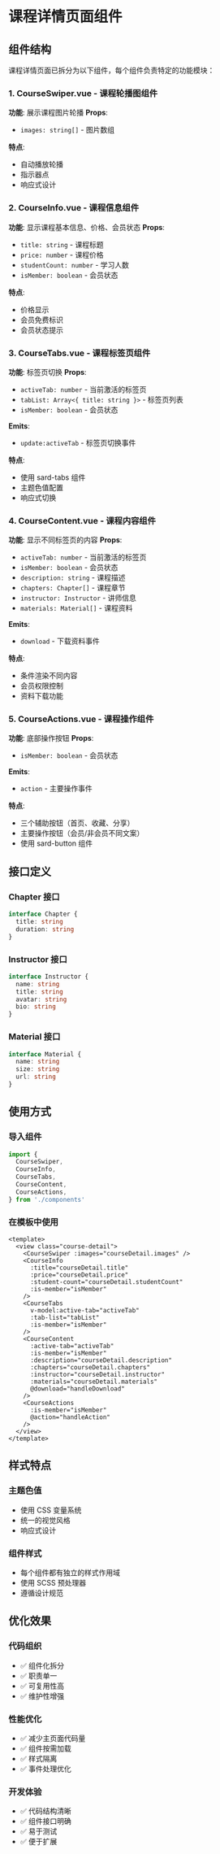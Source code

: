 # 课程详情页面组件

## 组件结构

课程详情页面已拆分为以下组件，每个组件负责特定的功能模块：

### 1. CourseSwiper.vue - 课程轮播图组件
**功能**: 展示课程图片轮播
**Props**:
- `images: string[]` - 图片数组

**特点**:
- 自动播放轮播
- 指示器点
- 响应式设计

### 2. CourseInfo.vue - 课程信息组件
**功能**: 显示课程基本信息、价格、会员状态
**Props**:
- `title: string` - 课程标题
- `price: number` - 课程价格
- `studentCount: number` - 学习人数
- `isMember: boolean` - 会员状态

**特点**:
- 价格显示
- 会员免费标识
- 会员状态提示

### 3. CourseTabs.vue - 课程标签页组件
**功能**: 标签页切换
**Props**:
- `activeTab: number` - 当前激活的标签页
- `tabList: Array<{ title: string }>` - 标签页列表
- `isMember: boolean` - 会员状态

**Emits**:
- `update:activeTab` - 标签页切换事件

**特点**:
- 使用 sard-tabs 组件
- 主题色值配置
- 响应式切换

### 4. CourseContent.vue - 课程内容组件
**功能**: 显示不同标签页的内容
**Props**:
- `activeTab: number` - 当前激活的标签页
- `isMember: boolean` - 会员状态
- `description: string` - 课程描述
- `chapters: Chapter[]` - 课程章节
- `instructor: Instructor` - 讲师信息
- `materials: Material[]` - 课程资料

**Emits**:
- `download` - 下载资料事件

**特点**:
- 条件渲染不同内容
- 会员权限控制
- 资料下载功能

### 5. CourseActions.vue - 课程操作组件
**功能**: 底部操作按钮
**Props**:
- `isMember: boolean` - 会员状态

**Emits**:
- `action` - 主要操作事件

**特点**:
- 三个辅助按钮（首页、收藏、分享）
- 主要操作按钮（会员/非会员不同文案）
- 使用 sard-button 组件

## 接口定义

### Chapter 接口
```typescript
interface Chapter {
  title: string
  duration: string
}
```

### Instructor 接口
```typescript
interface Instructor {
  name: string
  title: string
  avatar: string
  bio: string
}
```

### Material 接口
```typescript
interface Material {
  name: string
  size: string
  url: string
}
```

## 使用方式

### 导入组件
```typescript
import {
  CourseSwiper,
  CourseInfo,
  CourseTabs,
  CourseContent,
  CourseActions,
} from './components'
```

### 在模板中使用
```vue
<template>
  <view class="course-detail">
    <CourseSwiper :images="courseDetail.images" />
    <CourseInfo
      :title="courseDetail.title"
      :price="courseDetail.price"
      :student-count="courseDetail.studentCount"
      :is-member="isMember"
    />
    <CourseTabs
      v-model:active-tab="activeTab"
      :tab-list="tabList"
      :is-member="isMember"
    />
    <CourseContent
      :active-tab="activeTab"
      :is-member="isMember"
      :description="courseDetail.description"
      :chapters="courseDetail.chapters"
      :instructor="courseDetail.instructor"
      :materials="courseDetail.materials"
      @download="handleDownload"
    />
    <CourseActions
      :is-member="isMember"
      @action="handleAction"
    />
  </view>
</template>
```

## 样式特点

### 主题色值
- 使用 CSS 变量系统
- 统一的视觉风格
- 响应式设计

### 组件样式
- 每个组件都有独立的样式作用域
- 使用 SCSS 预处理器
- 遵循设计规范

## 优化效果

### 代码组织
- ✅ 组件化拆分
- ✅ 职责单一
- ✅ 可复用性高
- ✅ 维护性增强

### 性能优化
- ✅ 减少主页面代码量
- ✅ 组件按需加载
- ✅ 样式隔离
- ✅ 事件处理优化

### 开发体验
- ✅ 代码结构清晰
- ✅ 组件接口明确
- ✅ 易于测试
- ✅ 便于扩展 